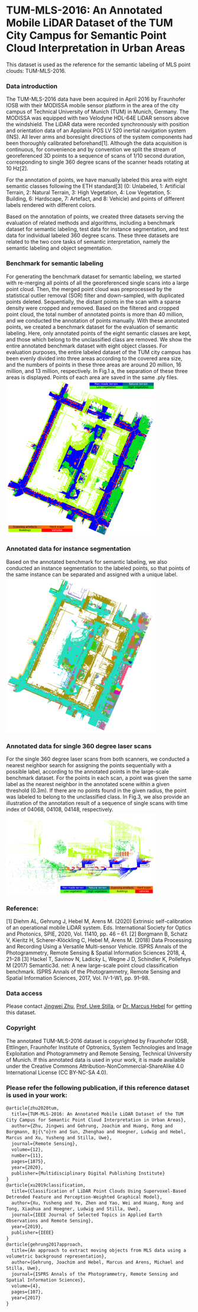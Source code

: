 # TUM-MLS-2016: An Annotated Mobile LiDAR Dataset of the TUM City Campus for Semantic Point Cloud Interpretation in Urban Areas
This dataset is used as the reference for the semantic labeling of MLS point clouds: TUM-MLS-2016.

### Data introduction

The TUM-MLS-2016 data have been acquired in April 2016 by Fraunhofer IOSB with their MODISSA mobile sensor platform in the area of the city campus of Technical University of Munich (TUM) in Munich, Germany. The MODISSA was equipped with two Velodyne HDL-64E LiDAR sensors above the windshield. The LiDAR data were recorded synchronously with position and orientation data of an Applanix POS LV 520 inertial navigation system (INS). All lever arms and boresight directions of the system components had been thoroughly calibrated beforehand[1]. Although the data acquisition is continuous, for convenience and by convention we split the stream of georeferenced 3D points to a sequence of scans of 1/10 second duration, corresponding to single 360 degree scans of the scanner heads rotating at 10 Hz[2].

For the annotation of points, we have manually labeled this area with eight semantic classes following the ETH standard[3] (0: Unlabeled, 1: Artificial Terrain, 2: Natural Terrain, 3: High Vegetation, 4: Low Vegetation, 5: Building, 6: Hardscape, 7: Artefact, and 8: Vehicle) and points of different labels rendered with different colors.

Based on the annotation of points, we created three datasets serving the evaluation of related methods and algorithms, including a benchmark dataset for semantic labeling, test data for instance segmentation, and test data for individual labeled 360 degree scans. These three datasets are related to the two core tasks of semantic interpretation, namely the semantic labeling and object segmentation.

### Benchmark for semantic labeling
For generating the benchmark dataset for semantic labeling, we started with re-merging all points of all the georeferenced single scans into a large point cloud. Then, the merged point cloud was preprocessed by the statistical outlier removal (SOR) filter and down-sampled, with duplicated points deleted. Sequentially, the distant points in the scan with a sparse density were cropped and removed. Based on the filtered and cropped point cloud, the total number of annotated points is more than 40 million, and we conducted the annotation of points manually. With these annotated points, we created a benchmark dataset for the evaluation of semantic labeling. Here, only annotated points of the eight semantic classes are kept, and those which belong to the unclassified class are removed. We show the entire annotated benchmark dataset with eight object classes. For evaluation purposes, the entire labeled dataset of the TUM city campus has been evenly divided into three areas according to the covered area size, and the numbers of points in these three areas are around 20 million, 16 million, and 13 million, respectively. In Fig.1 a, the separation of these three areas is displayed. Points of each area are saved in the same .ply files. 
<img src="/figures/Fig1_TUM_Benchmark.png" height="80%" width="80%" >

### Annotated data for instance segmentation

Based on the annotated benchmark for semantic labeling, we also conducted an instance segmentation to the labeled points, so that points of the same instance can be separated and assigned with a unique label. 
<img src="/figures/Fig2_TUM_Instance.png" height="80%" width="80%" >

### Annotated data for single 360 degree laser scans

For the single 360 degree laser scans from both scanners, we conducted a nearest neighbor search for assigning the points sequentially with a possible label, according to the annotated points in the large-scale benchmark dataset.
For the points in each scan, a point was given the same label as the nearest neighbor in the annotated scene within a given threshold (0.3m). If there are no points found in the given radius, the point was labeled to belong to the unclassified class. In Fig.3, we also provide an illustration of the annotation result of a sequence of single scans with time index of 04068, 04108, 04148, respectively.
<img src="/figures/Fig3_TUM_ScansSequence.png" height="80%" width="80%" >

### Reference:
[1] Diehm AL, Gehrung J, Hebel M, Arens M. (2020) Extrinsic self-calibration of an operational mobile LiDAR system. Eds. International Society for Optics and Photonics, SPIE, 2020, Vol. 11410, pp. 46 – 61.
[2] Borgmann B, Schatz V, Kieritz H, Scherer-Klöckling C, Hebel M, Arens M. (2018) Data Processing and Recording Using a Versatile Multi-sensor Vehicle. ISPRS Annals of the Photogrammetry, Remote Sensing & Spatial Information Sciences 2018, 4, 21–28
[3] Hackel T, Savinov N, Ladicky L, Wegne J D, Schindler K, Pollefeys M (2017) Semantic3d. net: A new large-scale point cloud classification benchmark. ISPRS Annals of the Photogrammetry, Remote Sensing and Spatial Information Sciences, 2017, Vol. IV-1-W1, pp. 91–98.


### Data access
Please contact [Jingwei Zhu](mailto:jingwei.zhu@tum.de?subject=[TUM-MLS-2016]%20Jingwei%20Zhu), [Prof. Uwe Stilla](mailto:stilla@tum.de?subject=[TUM-MLS-2016]%20Uwe%20Stilla), or [Dr. Marcus Hebel](mailto:marcus.hebel@iosb.fraunhofer.de?subject=[TUM-MLS-2016]%20Marcus%20Hebel) for getting this dataset.

### Copyright
The annotated TUM-MLS-2016 dataset is copyrighted by Fraunhofer IOSB, Ettlingen, Fraunhofer Institute of Optronics, System Technologies and Image Exploitation and Photogrammetry and Remote Sensing, Technical University of Munich. If this annotated data is used in your work, it is made available under the Creative Commons Attribution-NonCommercial-ShareAlike 4.0 International License (CC BY-NC-SA 4.0).

### Please refer the following publication, if this reference dataset is used in your work:
```
@article{zhu2020tum,
  title={TUM-MLS-2016: An Annotated Mobile LiDAR Dataset of the TUM City Campus for Semantic Point Cloud Interpretation in Urban Areas},
  author={Zhu, Jingwei and Gehrung, Joachim and Huang, Rong and Borgmann, Bj{\"o}rn and Sun, Zhenghao and Hoegner, Ludwig and Hebel, Marcus and Xu, Yusheng and Stilla, Uwe},
  journal={Remote Sensing},
  volume={12},
  number={11},
  pages={1875},
  year={2020},
  publisher={Multidisciplinary Digital Publishing Institute}
}
@article{xu2019classification,
  title={Classification of LiDAR Point Clouds Using Supervoxel-Based Detrended Feature and Perception-Weighted Graphical Model},
  author={Xu, Yusheng and Ye, Zhen and Yao, Wei and Huang, Rong and Tong, Xiaohua and Hoegner, Ludwig and Stilla, Uwe},
  journal={IEEE Journal of Selected Topics in Applied Earth Observations and Remote Sensing},
  year={2019},
  publisher={IEEE}
}
@article{gehrung2017approach,
  title={An approach to extract moving objects from MLS data using a volumetric background representation},
  author={Gehrung, Joachim and Hebel, Marcus and Arens, Michael and Stilla, Uwe},
  journal={ISPRS Annals of the Photogrammetry, Remote Sensing and Spatial Information Sciences},
  volume={4},
  pages={107},
  year={2017}
}
```
